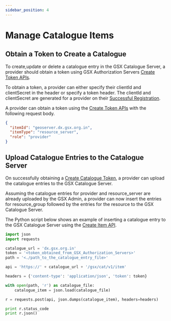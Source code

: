 ```yaml
---
sidebar_position: 4
---
```

 
# Manage Catalogue Items

## Obtain a Token to Create a Catalogue
To create,update or delete a catalogue entry in the GSX Catalogue Server, a provider should obtain a token using GSX Authorization Servers [Create Token APIs](https://dx.gsx.org.in/auth/apis#tag/Token-APIs/operation/post-auth-v1-token).

To obtain a token, a provider can either specify their clientId and clientSecret in the header or specify a token header. The clientId and clientSecret are generated for a provider on their [Successful Registration](registration.md).

A provider can obtain a token using the [Create Token APIs](https://dx.gsx.org.in/auth/apis#tag/Token-APIs/operation/post-auth-v1-token) with the following request body.
```json
{
  "itemId": "geoserver.dx.gsx.org.in",
  "itemType": "resource_server",
  "role": "provider"
}
```

## Upload Catalogue Entries to the Catalogue Server
On successfully obtaining a [Create Catalogue Token](https://dx.gsx.org.in/auth/apis#tag/Token-APIs/operation/post-auth-v1-token), a provider can upload the catalogue entries to the GSX Catalogue Server.

Assuming the catalogue entries for provider and resource_server are already uploaded by the GSX Admin, a provider can now insert the entries for resource_group followed by the entries for the resource to the GSX Catalogue Server.

The Python script below shows an example of inserting a catalogue entry to the GSX Catalogue Server using the [Create Item API](https://dx.gsx.org.in/cat/apis#tag/Entity/operation/create%20item).
```python { #create_catalogue_example }
import json
import requests

catalogue_url = 'dx.gsx.org.in'
token = '<token_obtained_from_GSX_Authorization_Servers>'
path = '<./path_to_the_catalogue_entry_file>'

api = 'https://' + catalogue_url + '/gsx/cat/v1/item'

headers = {'content-type': 'application/json', 'token': token}

with open(path, 'r') as catalogue_file:
    catalogue_item = json.load(catalogue_file)

r = requests.post(api, json.dumps(catalogue_item), headers=headers)

print r.status_code
print r.json()
```
